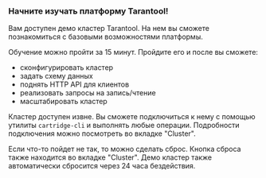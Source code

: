 ### Начните изучать платформу Tarantool!

Вам доступен демо кластер Tarantool. На нем вы сможете познакомиться с базовыми возможностями платформы.

Обучение можно пройти за 15 минут. Пройдите его и после вы сможете:

* сконфигурировать кластер
* задать схему данных
* поднять HTTP API для клиентов
* реализовать запросы на запись/чтение
* масштабировать кластер

Кластер доступен извне. Вы сможете подключиться к нему с помощью утилиты `cartridge-cli` и выполнять любые операции.
Подробности подключения можно посмотреть во вкладке "Cluster".

Если что-то пойдет не так, то можно сделать сброс. Кнопка сброса также находится во вкладке "Cluster". Демо кластер также автоматически сбросится через 24 часа бездействия.